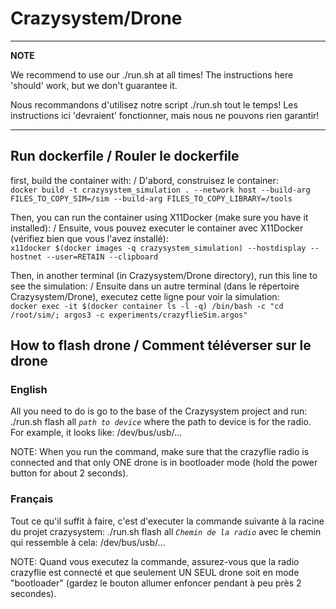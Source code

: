# Crazysystem/Drone

---
**NOTE**

We recommend to use our ./run.sh at all times! The instructions here 'should' work, but we don't guarantee it.

Nous recommandons d'utilisez notre script ./run.sh tout le temps! Les instructions ici 'devraient' fonctionner, mais nous ne pouvons rien garantir!

---

## Run dockerfile / Rouler le dockerfile

first, build the container with: / D'abord, construisez le container:<br>
`docker build -t crazysystem_simulation . --network host --build-arg FILES_TO_COPY_SIM=/sim --build-arg FILES_TO_COPY_LIBRARY=/tools`<br>

Then, you can run the container using X11Docker (make sure you have it installed): / Ensuite, vous pouvez executer le container avec X11Docker (vérifiez bien que vous l'avez installé):<br>
`x11docker $(docker images -q crazysystem_simulation) --hostdisplay --hostnet --user=RETAIN --clipboard`<br>

Then, in another terminal (in Crazysystem/Drone directory), run this line to see the simulation: / Ensuite dans un autre terminal (dans le répertoire Crazysystem/Drone), executez cette ligne pour voir la simulation:<br>
`docker exec -it $(docker container ls -l -q) /bin/bash -c "cd /root/sim/; argos3 -c experiments/crazyflieSim.argos"`<br>

## How to flash drone / Comment téléverser sur le drone

### English
All you need to do is go to the base of the Crazysystem project and run: ./run.sh flash all <i>`path to device`</i> where the path to device is for the radio. For example, it looks like: /dev/bus/usb/... <br>

NOTE: When you run the command, make sure that the crazyflie radio is connected and that only ONE drone is in bootloader mode (hold the power button for about 2 seconds).<br>

### Français
Tout ce qu'il suffit à faire, c'est d'executer la commande suivante à la racine du projet crazysystem: ./run.sh flash all <i>`Chemin de la radio`</i> avec le chemin qui ressemble à cela: /dev/bus/usb/... <br>

NOTE: Quand vous executez la commande, assurez-vous que la radio crazyflie est connecté et que seulement UN SEUL drone soit en mode "bootloader" (gardez le bouton allumer enfoncer pendant à peu près 2 secondes).<br>
